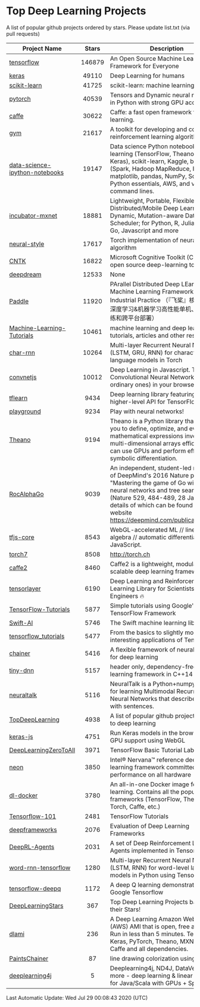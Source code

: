 # Top Deep Learning Projects
A list of popular github projects ordered by stars.
Please update list.txt (via pull requests)

|Project Name| Stars | Description |
| ---------- |:-----:| ----------- |
| [tensorflow](https://github.com/tensorflow/tensorflow) | 146879 | An Open Source Machine Learning Framework for Everyone |
| [keras](https://github.com/keras-team/keras) | 49110 | Deep Learning for humans |
| [scikit-learn](https://github.com/scikit-learn/scikit-learn) | 41725 | scikit-learn: machine learning in Python |
| [pytorch](https://github.com/pytorch/pytorch) | 40539 | Tensors and Dynamic neural networks in Python with strong GPU acceleration |
| [caffe](https://github.com/BVLC/caffe) | 30622 | Caffe: a fast open framework for deep learning. |
| [gym](https://github.com/openai/gym) | 21617 | A toolkit for developing and comparing reinforcement learning algorithms. |
| [data-science-ipython-notebooks](https://github.com/donnemartin/data-science-ipython-notebooks) | 19147 | Data science Python notebooks: Deep learning (TensorFlow, Theano, Caffe, Keras), scikit-learn, Kaggle, big data (Spark, Hadoop MapReduce, HDFS), matplotlib, pandas, NumPy, SciPy, Python essentials, AWS, and various command lines. |
| [incubator-mxnet](https://github.com/apache/incubator-mxnet) | 18881 | Lightweight, Portable, Flexible Distributed/Mobile Deep Learning with Dynamic, Mutation-aware Dataflow Dep Scheduler; for Python, R, Julia, Scala, Go, Javascript and more |
| [neural-style](https://github.com/jcjohnson/neural-style) | 17617 | Torch implementation of neural style algorithm |
| [CNTK](https://github.com/microsoft/CNTK) | 16822 | Microsoft Cognitive Toolkit (CNTK), an open source deep-learning toolkit |
| [deepdream](https://github.com/google/deepdream) | 12533 | None |
| [Paddle](https://github.com/PaddlePaddle/Paddle) | 11920 | PArallel Distributed Deep LEarning: Machine Learning Framework from Industrial Practice （『飞桨』核心框架，深度学习&机器学习高性能单机、分布式训练和跨平台部署） |
| [Machine-Learning-Tutorials](https://github.com/ujjwalkarn/Machine-Learning-Tutorials) | 10461 | machine learning and deep learning tutorials, articles and other resources  |
| [char-rnn](https://github.com/karpathy/char-rnn) | 10264 | Multi-layer Recurrent Neural Networks (LSTM, GRU, RNN) for character-level language models in Torch |
| [convnetjs](https://github.com/karpathy/convnetjs) | 10012 | Deep Learning in Javascript. Train Convolutional Neural Networks (or ordinary ones) in your browser. |
| [tflearn](https://github.com/tflearn/tflearn) | 9434 | Deep learning library featuring a higher-level API for TensorFlow. |
| [playground](https://github.com/tensorflow/playground) | 9234 | Play with neural networks! |
| [Theano](https://github.com/Theano/Theano) | 9194 | Theano is a Python library that allows you to define, optimize, and evaluate mathematical expressions involving multi-dimensional arrays efficiently. It can use GPUs and perform efficient symbolic differentiation. |
| [RocAlphaGo](https://github.com/Rochester-NRT/RocAlphaGo) | 9039 | An independent, student-led replication of DeepMind's 2016 Nature publication, "Mastering the game of Go with deep neural networks and tree search" (Nature 529, 484-489, 28 Jan 2016), details of which can be found on their website https://deepmind.com/publications.html. |
| [tfjs-core](https://github.com/tensorflow/tfjs-core) | 8543 | WebGL-accelerated ML // linear algebra // automatic differentiation for JavaScript. |
| [torch7](https://github.com/torch/torch7) | 8508 | http://torch.ch |
| [caffe2](https://github.com/facebookarchive/caffe2) | 8460 | Caffe2 is a lightweight, modular, and scalable deep learning framework. |
| [tensorlayer](https://github.com/tensorlayer/tensorlayer) | 6190 | Deep Learning and Reinforcement Learning Library for Scientists and Engineers 🔥 |
| [TensorFlow-Tutorials](https://github.com/nlintz/TensorFlow-Tutorials) | 5877 | Simple tutorials using Google's TensorFlow Framework |
| [Swift-AI](https://github.com/Swift-AI/Swift-AI) | 5746 | The Swift machine learning library. |
| [tensorflow_tutorials](https://github.com/pkmital/tensorflow_tutorials) | 5477 | From the basics to slightly more interesting applications of Tensorflow |
| [chainer](https://github.com/chainer/chainer) | 5416 | A flexible framework of neural networks for deep learning |
| [tiny-dnn](https://github.com/tiny-dnn/tiny-dnn) | 5157 | header only, dependency-free deep learning framework in C++14 |
| [neuraltalk](https://github.com/karpathy/neuraltalk) | 5116 | NeuralTalk is a Python+numpy project for learning Multimodal Recurrent Neural Networks that describe images with sentences. |
| [TopDeepLearning](https://github.com/aymericdamien/TopDeepLearning) | 4938 | A list of popular github projects related to deep learning |
| [keras-js](https://github.com/transcranial/keras-js) | 4751 | Run Keras models in the browser, with GPU support using WebGL |
| [DeepLearningZeroToAll](https://github.com/hunkim/DeepLearningZeroToAll) | 3971 | TensorFlow Basic Tutorial Labs |
| [neon](https://github.com/NervanaSystems/neon) | 3850 | Intel® Nervana™ reference deep learning framework committed to best performance on all hardware |
| [dl-docker](https://github.com/floydhub/dl-docker) | 3780 | An all-in-one Docker image for deep learning. Contains all the popular DL frameworks (TensorFlow, Theano, Torch, Caffe, etc.) |
| [Tensorflow-101](https://github.com/sjchoi86/Tensorflow-101) | 2481 | TensorFlow Tutorials |
| [deepframeworks](https://github.com/zer0n/deepframeworks) | 2076 | Evaluation of Deep Learning Frameworks |
| [DeepRL-Agents](https://github.com/awjuliani/DeepRL-Agents) | 2031 | A set of Deep Reinforcement Learning Agents implemented in Tensorflow. |
| [word-rnn-tensorflow](https://github.com/hunkim/word-rnn-tensorflow) | 1280 | Multi-layer Recurrent Neural Networks (LSTM, RNN) for word-level language models in Python using TensorFlow. |
| [tensorflow-deepq](https://github.com/siemanko/tensorflow-deepq) | 1172 | A deep Q learning demonstration using Google Tensorflow |
| [DeepLearningStars](https://github.com/hunkim/DeepLearningStars) | 367 | Top Deep Learning Projects based on their Stars! |
| [dlami](https://github.com/ritchieng/dlami) | 236 | A Deep Learning Amazon Web Service (AWS) AMI that is open, free and works. Run in less than 5 minutes. TensorFlow, Keras, PyTorch, Theano, MXNet, CNTK, Caffe and all dependencies. |
| [PaintsChainer](https://github.com/taizan/PaintsChainer) | 87 | line drawing colorization using chainer |
| [deeplearning4j](https://github.com/deeplearning4j/deeplearning4j) | 5 | Deeplearning4j, ND4J, DataVec and more - deep learning & linear algebra for Java/Scala with GPUs + Spark |

Last Automatic Update: Wed Jul 29 00:08:43 2020 (UTC)
